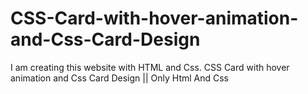 # CSS-Card-with-hover-animation-and-Css-Card-Design
I am creating this website with HTML and Css. CSS Card with hover animation and Css Card Design || Only Html And Css
